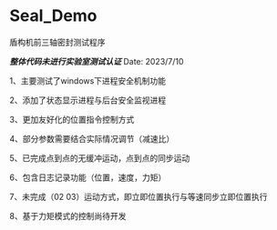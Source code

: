 # Seal_Demo

盾构机前三轴密封测试程序

*****************整体代码未进行实验室测试认证*****************
Date: 2023/7/10



1、主要测试了windows下进程安全机制功能

2、添加了状态显示进程与后台安全监视进程

3、更加友好化的位置指令控制方式

4、部分参数需要结合实际情况调节（减速比）

5、已完成点到点的无缓冲运动，点到点的同步运动

6、包含日志记录功能（位置，速度，力矩）

7、未完成（02 03）运动方式，即立即位置执行与等速同步立即位置执行

8、基于力矩模式的控制尚待开发

